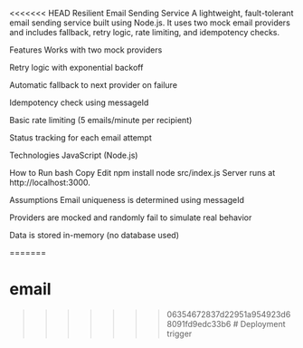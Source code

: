 <<<<<<< HEAD
Resilient Email Sending Service
A lightweight, fault-tolerant email sending service built using Node.js. It uses two mock email providers and includes fallback, retry logic, rate limiting, and idempotency checks.

Features
Works with two mock providers

Retry logic with exponential backoff

Automatic fallback to next provider on failure

Idempotency check using messageId

Basic rate limiting (5 emails/minute per recipient)

Status tracking for each email attempt

Technologies
JavaScript (Node.js)
 
 How to Run
bash
Copy
Edit
npm install
node src/index.js
Server runs at http://localhost:3000.

Assumptions
Email uniqueness is determined using messageId

Providers are mocked and randomly fail to simulate real behavior

Data is stored in-memory (no database used)

=======
# email
>>>>>>> 06354672837d22951a954923d68091fd9edc33b6
#   D e p l o y m e n t   t r i g g e r  
 
